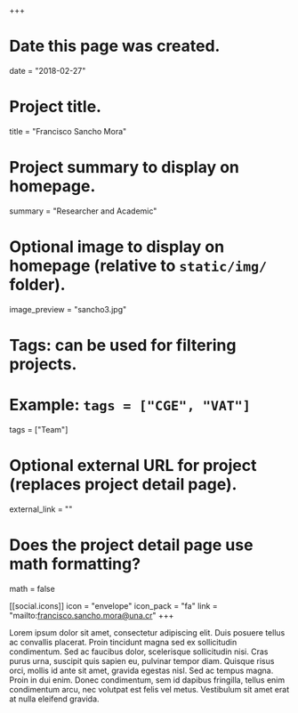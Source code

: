 +++
# Date this page was created.
date = "2018-02-27"
  
# Project title.
title = "Francisco Sancho Mora"

  
# Project summary to display on homepage.
summary = "Researcher and Academic"
  
# Optional image to display on homepage (relative to `static/img/` folder).
image_preview = "sancho3.jpg"
  
# Tags: can be used for filtering projects.
# Example: `tags = ["CGE", "VAT"]`
tags = ["Team"]
  
# Optional external URL for project (replaces project detail page).
external_link = ""
  
# Does the project detail page use math formatting?
math = false

[[social.icons]]
icon = "envelope"
icon_pack = "fa"
link = "mailto:francisco.sancho.mora@una.cr"
+++
    
Lorem ipsum dolor sit amet, consectetur adipiscing elit. Duis posuere tellus ac convallis placerat. Proin tincidunt magna sed ex sollicitudin condimentum. Sed ac faucibus dolor, scelerisque sollicitudin nisi. Cras purus urna, suscipit quis sapien eu, pulvinar tempor diam. Quisque risus orci, mollis id ante sit amet, gravida egestas nisl. Sed ac tempus magna. Proin in dui enim. Donec condimentum, sem id dapibus fringilla, tellus enim condimentum arcu, nec volutpat est felis vel metus. Vestibulum sit amet erat at nulla eleifend gravida.
  
  